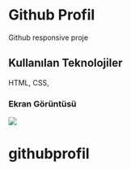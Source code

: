 <h1>Github Profil</h1>

<p>Github responsive proje</p>

<h2>Kullanılan Teknolojiler</h2>

<p>HTML, CSS,  </p>

<h3>Ekran Görüntüsü</h3>

![](Githubprofil.gif)




# githubprofil
